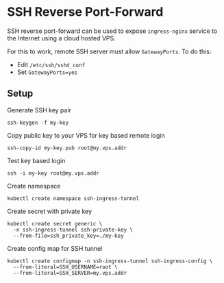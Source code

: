 # SSH Reverse Port-Forward

SSH reverse port-forward can be used to expose `ingress-nginx` service to the Internet using a cloud hosted VPS.

For this to work, remote SSH server must allow `GatewayPorts`. To do this:

* Edit `/etc/ssh/sshd_conf`
* Set `GatewayPorts=yes`


## Setup

Generate SSH key pair

```
ssh-keygen -f my-key
```

Copy public key to your VPS for key based remote login

```
ssh-copy-id my-key.pub root@my.vps.addr
```

Test key based login

```
ssh -i my-key root@my.vps.addr
```

Create namespace

```
kubectl create namespace ssh-ingress-tunnel
```

Create secret with private key

```
kubectl create secret generic \
  -n ssh-ingress-tunnel ssh-private-key \
  --from-file=ssh_private_key=./my-key
```

Create config map for SSH tunnel

```
kubectl create configmap -n ssh-ingress-tunnel ssh-ingress-config \
  --from-literal=SSH_USERNAME=root \
  --from-literal=SSH_SERVER=my.vps.addr
```

